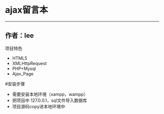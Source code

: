 # ajax留言本
-----------
作者：lee
-----------
项目特色
<ul>
<li>HTML5</li>
<li>XMLHttpRequest</li>
<li>PHP+Mysql</li>
<li>Ajax_Page</li>
</ul>
#安装步骤
<ul>
<li>需要安装本地环境（xampp，wampp）</li>
<li>把项目中 127.0.0.1，sql文件导入数据库</li>
<li>项目源码copy进本地环境中</li>
</ul>
